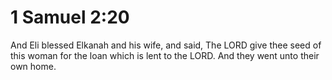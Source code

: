 # 1 Samuel 2:20

And Eli blessed Elkanah and his wife, and said, The LORD give thee seed of this woman for the loan which is lent to the LORD. And they went unto their own home.